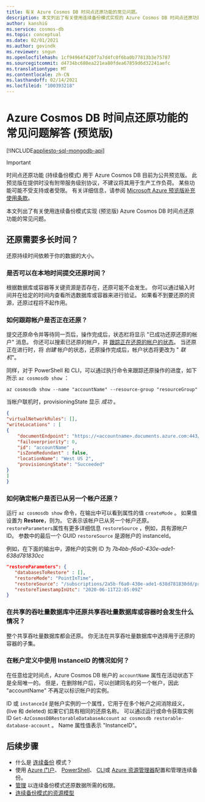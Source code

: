 ```yaml
---
title: 有关 Azure Cosmos DB 时间点还原功能的常见问题。
description: 本文列出了有关使用连续备份模式实现的 Azure Cosmos DB 时间点还原功能的常见问题。
author: kanshiG
ms.service: cosmos-db
ms.topic: conceptual
ms.date: 02/01/2021
ms.author: govindk
ms.reviewer: sngun
ms.openlocfilehash: 1cf94964f420f7a7d4fc0f6ba0b77813b3e75787
ms.sourcegitcommit: d4734bc680ea221ea80fdea67859d6d32241aefc
ms.translationtype: MT
ms.contentlocale: zh-CN
ms.lasthandoff: 02/14/2021
ms.locfileid: "100393218"
---
```

# <a name="frequently-asked-questions-on-the-azure-cosmos-db-point-in-time-restore-feature-preview"></a>Azure Cosmos DB 时间点还原功能的常见问题解答 (预览版) 
[!INCLUDE[appliesto-sql-mongodb-api](includes/appliesto-sql-mongodb-api.md)]

> [!IMPORTANT]
> 时间点还原功能 (持续备份模式) 用于 Azure Cosmos DB 目前为公共预览版。
> 此预览版在提供时没有附带服务级别协议，不建议将其用于生产工作负荷。 某些功能可能不受支持或者受限。
> 有关详细信息，请参阅 [Microsoft Azure 预览版补充使用条款](https://azure.microsoft.com/support/legal/preview-supplemental-terms/)。

本文列出了有关使用连续备份模式实现 (预览版) Azure Cosmos DB 时间点还原功能的常见问题。

## <a name="how-much-time-does-it-takes-to-restore"></a>还原需要多长时间？
还原持续时间依赖于你的数据的大小。

### <a name="can-i-submit-the-restore-time-in-local-time"></a>是否可以在本地时间提交还原时间？
根据数据库或容器等关键资源是否存在，还原可能不会发生。 你可以通过输入时间并在给定的时间内查看所选数据库或容器来进行验证。 如果看不到要还原的资源，还原过程将不起作用。

### <a name="how-can-i-track-if-an-account-is-being-restored"></a>如何跟踪帐户是否正在还原？
提交还原命令并等待同一页后，操作完成后，状态栏将显示 "已成功还原还原的帐户" 消息。 你还可以搜索已还原的帐户，并 [跟踪正在还原的帐户的状态](continuous-backup-restore-portal.md#track-restore-status)。 当还原正在进行时，将 *创建* 帐户的状态，还原操作完成后，帐户状态将更改为 " *联机*"。

同样，对于 PowerShell 和 CLI，可以通过执行命令来跟踪还原操作的进度，如下所示 `az cosmosdb show` ：

```azurecli-interactive
az cosmosdb show --name "accountName" --resource-group "resourceGroup"
```

当帐户联机时，provisioningState 显示 *成功* 。

```json
{
"virtualNetworkRules": [],
"writeLocations" : [
{
    "documentEndpoint": "https://<accountname>.documents.azure.com:443/", 
    "failoverpriority": 0,
    "id": "accountName" ,
    "isZoneRedundant" : false, 
    "locationName": "West US 2", 
    "provisioningState": "Succeeded"
}
]
}
```

### <a name="how-can-i-find-out-whether-an-account-was-restored-from-another-account"></a>如何确定帐户是否已从另一个帐户还原？
运行 `az cosmosdb show` 命令，在输出中可以看到属性的值 `createMode` 。 如果值设置为 **Restore**，则为。 它表示该帐户已从另一个帐户还原。 `restoreParameters`属性有更多详细信息 `restoreSource` ，例如，具有源帐户 ID。 参数中的最后一个 GUID `restoreSource` 是源帐户的 instanceId。

例如，在下面的输出中，源帐户的实例 ID 为 *7b4bb-f6a0-430e-ade1-638d781830cc*

```json
"restoreParameters": {
   "databasesToRestore" : [],
   "restoreMode": "PointInTime",
   "restoreSource": "/subscriptions/2a5b-f6a0-430e-ade1-638d781830dd/providers/Microsoft.DocumentDB/locations/westus/restorableDatabaseAccounts/7b4bb-f6a0-430e-ade1-638d781830cc",
   "restoreTimestampInUtc": "2020-06-11T22:05:09Z"
}
```

### <a name="what-happens-when-i-restore-a-shared-throughput-database-or-a-container-within-a-shared-throughput-database"></a>在共享的吞吐量数据库中还原共享吞吐量数据库或容器时会发生什么情况？
整个共享吞吐量数据库都会还原。 你无法在共享吞吐量数据库中选择用于还原的容器的子集。

### <a name="what-is-the-use-of-instanceid-in-the-account-definition"></a>在帐户定义中使用 InstanceID 的情况如何？
在任意给定时间点，Azure Cosmos DB 帐户的 `accountName` 属性在活动状态下是全局唯一的。 但是，在删除帐户后，可以创建同名的另一个帐户，因此 "accountName" 不再足以标识帐户的实例。 

ID 或 `instanceId` 是帐户实例的一个属性，它用于在多个帐户之间消除歧义， (live 和 deleted) 如果它们具有相同的还原名称。 可以通过运行或命令获取实例 ID `Get-AzCosmosDBRestorableDatabaseAccount`  `az cosmosdb restorable-database-account` 。 Name 属性值表示 "InstanceID"。

## <a name="next-steps"></a>后续步骤

* 什么是 [连续备份](continuous-backup-restore-introduction.md) 模式？
* 使用 [Azure 门户](continuous-backup-restore-portal.md)、 [PowerShell](continuous-backup-restore-powershell.md)、 [CLI](continuous-backup-restore-command-line.md)或 [Azure 资源管理器](continuous-backup-restore-template.md)配置和管理连续备份。
* [管理](continuous-backup-restore-permissions.md) 以连续备份模式还原数据所需的权限。
* [连续备份模式的资源模型](continuous-backup-restore-resource-model.md)